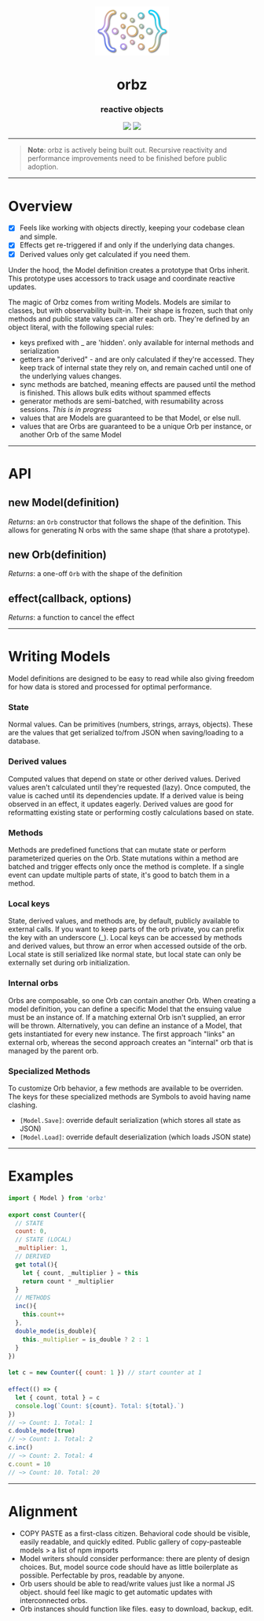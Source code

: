 <p align="center">
  <img src="https://raw.githubusercontent.com/m4r-sh/orbz/main/docs/orbz-sticker.png" alt="Logo" height=100>
</p>
<h1 align="center">orbz</h1>
<h3 align="center">reactive objects</h3>

<p align="center">
<a href="https://bundlephobia.com/package/orbz" target="_new"><img height=20 src="https://img.shields.io/bundlephobia/minzip/orbz" /></a>
<a href="https://www.npmjs.com/package/orbz" target="_new"><img height=20 src="https://img.shields.io/npm/v/orbz" /></a>
</p>

---

> **Note**: orbz is actively being built out. Recursive reactivity and performance improvements need to be finished before public adoption.

---

# Overview

- [x] Feels like working with objects directly, keeping your codebase clean and simple.
- [x] Effects get re-triggered if and only if the underlying data changes.
- [x] Derived values only get calculated if you need them.

Under the hood, the Model definition creates a prototype that Orbs inherit.
This prototype uses accessors to track usage and coordinate reactive updates.

The magic of Orbz comes from writing Models. Models are similar to classes, but with observability built-in. Their shape is frozen, such that only methods and public state values can alter each orb.
They're defined by an object literal, with the following special rules:
- keys prefixed with _ are 'hidden'. only available for internal methods and serialization
- getters are "derived" - and are only calculated if they're accessed. They keep track of internal state they rely on, and remain cached until one of the underlying values changes.
- sync methods are batched, meaning effects are paused until the method is finished. This allows bulk edits without spammed effects
- generator methods are semi-batched, with resumability across sessions. *This is in progress*
- values that are Models are guaranteed to be that Model, or else null.
- values that are Orbs are guaranteed to be a unique Orb per instance, or another Orb of the same Model

---

# API

## new Model(definition)

*Returns*: an `Orb` constructor that follows the shape of the definition. This allows for generating N orbs with the same shape (that share a prototype).

## new Orb(definition)

*Returns*: a one-off `Orb` with the shape of the definition

## effect(callback, options)

*Returns*: a function to cancel the effect

---

# Writing Models

Model definitions are designed to be easy to read while also giving freedom for how data is stored and processed for optimal performance. 

### State

Normal values. Can be primitives (numbers, strings, arrays, objects). These are the values that get serialized to/from JSON when saving/loading to a database.

### Derived values

Computed values that depend on state or other derived values. Derived values aren't calculated until they're requested (lazy). Once computed, the value is cached until its dependencies update. If a derived value is being observed in an effect, it updates eagerly. Derived values are good for reformatting existing state or performing costly calculations based on state.

### Methods

Methods are predefined functions that can mutate state or perform parameterized queries on the Orb. State mutations within a method are batched and trigger effects only once the method is complete. If a single event can update multiple parts of state, it's good to batch them in a method.

### Local keys

State, derived values, and methods are, by default, publicly available to external calls. If you want to keep parts of the orb private, you can prefix the key with an underscore (_). Local keys can be accessed by methods and derived values, but throw an error when accessed outside of the orb. Local state is still serialized like normal state, but local state can only be externally set during orb initialization.

### Internal orbs

Orbs are composable, so one Orb can contain another Orb. When creating a model definition, you can define a specific Model that the ensuing value must be an instance of. If a matching external Orb isn't supplied, an error will be thrown. Alternatively, you can define an instance of a Model, that gets instantiated for every new instance. The first approach "links" an external orb, whereas the second approach creates an "internal" orb that is managed by the parent orb.

### Specialized Methods

To customize Orb behavior, a few methods are available to be overriden. The keys for these specialized methods are Symbols to avoid having name clashing.

- `[Model.Save]`: override default serialization (which stores all state as JSON)
- `[Model.Load]`: override default deserialization (which loads JSON state)

---

# Examples

```js
import { Model } from 'orbz'

export const Counter({
  // STATE
  count: 0,
  // STATE (LOCAL)
  _multiplier: 1,
  // DERIVED
  get total(){
    let { count, _multiplier } = this
    return count * _multiplier
  } 
  // METHODS
  inc(){
    this.count++
  },
  double_mode(is_double){
    this._multiplier = is_double ? 2 : 1
  }
})

let c = new Counter({ count: 1 }) // start counter at 1

effect(() => {
  let { count, total } = c
  console.log(`Count: ${count}. Total: ${total}.`)
})
// ~> Count: 1. Total: 1
c.double_mode(true)
// ~> Count: 1. Total: 2
c.inc()
// ~> Count: 2. Total: 4
c.count = 10
// ~> Count: 10. Total: 20

```

---

# Alignment

- COPY PASTE as a first-class citizen. Behavioral code should be visible, easily readable, and quickly edited. Public gallery of copy-pasteable models > a list of npm imports
- Model writers should consider performance: there are plenty of design choices. But, model source code should have as little boilerplate as possible. Perfectable by pros, readable by anyone.
- Orb users should be able to read/write values just like a normal JS object. should feel like magic to get automatic updates with interconnected orbs.
- Orb instances should function like files. easy to download, backup, edit.
